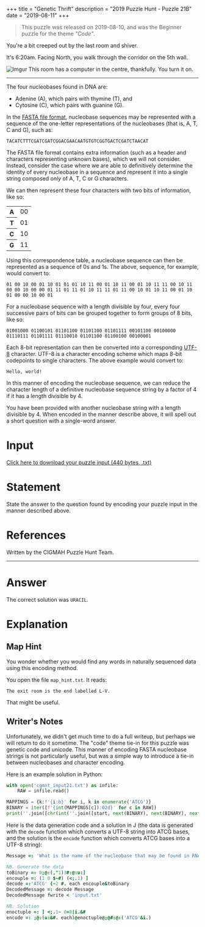 +++
title = "Genetic Thrift"
description = "2019 Puzzle Hunt - Puzzle 21B"
date = "2019-08-11"
+++

> This puzzle was released on 2019-08-10, and was the Beginner puzzle for the theme *"Code"*.

You're a bit creeped out by the last room and shiver.

It's 6:20am. Facing North, you walk through the corridor on the 5th wall.

![Imgur](https://i.imgur.com/zuIShWZ.gif)
This room has a computer in the centre, thankfully. You turn it on.

---

The four nucleobases found in DNA are:
- Adenine (A), which pairs with thymine (T), and
- Cytosine (C), which pairs with guanine (G).

In the [FASTA file format](https://en.wikipedia.org/wiki/FASTA_format), nucleobase sequences may be represented with a sequence of the one-letter representations of the nucleobases (that is, A, T, C and G), such as:

```text
TACATCTTTCGATCGATCGGACGAACAATGTGTCGGTGACTCGATCTAACAT
```

The FASTA file format contains extra information (such as a header and characters representing unknown bases), which we will not consider. Instead, consider the case where we are able to definitively determine the identity of every nucleobase in a sequence and represent it into a single string composed *only* of A, T, C or G characters.

We can then represent these four characters with two bits of information, like so:

<table>
<tr><th>A</th><td>00</td></tr>
<tr><th>T</th><td>01</td></tr>
<tr><th>C</th><td>10</td></tr>
<tr><th>G</th><td>11</td></tr>
</table>

Using this correspondence table, a nucleobase sequence can then be represented as a sequence of 0s and 1s. The above, sequence, for example, would convert to:
```text
01 00 10 00 01 10 01 01 01 10 11 00 01 10 11 00 01 10 11 11 00 10 11 00 00 10 00 00 01 11 01 11 01 10 11 11 01 11 00 10 01 10 11 00 01 10 01 00 00 10 00 01
```

For a nucleobase sequence with a length divisible by four, every four successive pairs of bits can be grouped together to form groups of 8 bits, like so:

```text
01001000 01100101 01101100 01101100 01101111 00101100 00100000 01110111 01101111 01110010 01101100 01100100 00100001
```
Each 8-bit representation can then be converted into a corresponding [UTF-8](https://en.wikipedia.org/wiki/UTF-8) character. UTF-8 is a character encoding scheme which maps 8-bit codepoints to single characters. The above example would convert to:

```text
Hello, world!
```

In this manner of encoding the nucleobase sequence, we can reduce the character length of a definitive nucleobase sequence string by a factor of 4 if it has a length divisible by 4.

You have been provided with another nucleobase string with a length divisible by 4. When encoded in the manner describe above, it will spell out a short question with a single-word answer.

# Input

[Click here to download your puzzle input (440 bytes, .txt)](https://drive.google.com/file/d/1jjy-Bc_tV3sxMOc9XLXY5Fg8gBYTxkj2/view?usp=sharing)

# Statement

State the answer to the question found by encoding your puzzle input in the manner described above.


# References

Written by the CIGMAH Puzzle Hunt Team.

---

# Answer

The correct solution was `URACIL`.

# Explanation

## Map Hint

You wonder whether you would find any words in naturally sequenced data using this encoding method.

You open the file `map_hint.txt`. It reads:

```
The exit room is the end labelled L-V.
```

That might be useful.

## Writer's Notes

Unfortunately, we didn't get much time to do a full writeup, but perhaps we will return to do it sometime. The "code" theme tie-in for this puzzle was genetic code and unicode. This manner of encoding FASTA nucleobase strings is not particularly useful, but was a simple way to introduce a tie-in between nucleobases and character encoding.

Here is an example solution in Python:

```python
with open('cgmnt_input21.txt') as infile:
    RAW = infile.read()

MAPPINGS = {k:f'{i:b}' for i, k in enumerate('ATCG')}
BINARY = iter([f'{int(MAPPINGS[c]):02d}' for c in RAW])
print(''.join([chr(int(''.join([start, next(BINARY), next(BINARY), next(BINARY)]), 2)) for start in BINARY]))
```

Here is the data generation code and a solution in J (the data is generated with the `decode` function which converts a UTF-8 string into ATCG bases, and the solution is the `encode` function which converts ATCG bases into a UTF-8 string):

```j
Message =: 'What is the name of the nucleobase that may be found in RNA but not DNA? It starts with U and has six letters.'

NB. Generate the data
toBinary =: 0;@:(,"1)3#:@:u:]
encouple =: (1 0 $~#) (<;.1) ]
decode =:'ATCG' {~2 #. each encouple&toBinary
DecodedMessage =: decode Message
DecodedMessage fwrite < 'input.txt'

NB. Solution
enoctuple =: ] <;.1~ 0=8|i.&#
encode =: ;@:(u:&#. each)@enoctuple@;@#:@:('ATCG'&i.)

```

